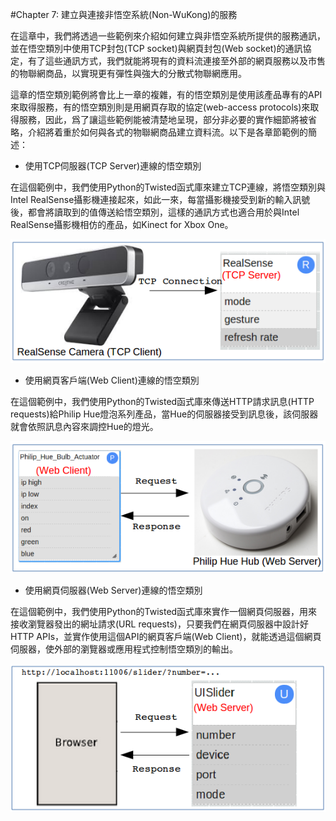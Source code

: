 #Chapter 7: 建立與連接非悟空系統(Non-WuKong)的服務
<!--##Chapter 7: Building Connections to Non-WuKong Services-->    

在這章中，我們將透過一些範例來介紹如何建立與非悟空系統所提供的服務通訊，並在悟空類別中使用TCP封包(TCP socket)與網頁封包(Web socket)的通訊協定，有了這些通訊方式，我們就能將現有的資料流連接至外部的網頁服務以及市售的物聯網商品，以實現更有彈性與強大的分散式物聯網應用。
<!--In this chapter, we show some advanced examples on how to create an external data flow in WuClass using protocols such as TCP and Web sockets. With these types of non-WuKong data flow, we can connect WuKong FBP components to external Web-based services and commercial IoT products. Such connections allow users to implement flexible and powerful distributed IoT applications by integrating WuKong and Web.-->   

這章的悟空類別範例將會比上一章的複雜，有的悟空類別是使用該產品專有的API來取得服務，有的悟空類別則是用網頁存取的協定(web-access protocols)來取得服務，因此，爲了讓這些範例能被清楚地呈現，部分非必要的實作細節將被省略，介紹將着重於如何與各式的物聯網商品建立資料流。以下是各章節範例的簡述：       
<!--We show three examples that uses TCP server and Web connections respectively. The WuClass examples in this chapter are more complex than the ones in the previous chapter. 
Some of these WuClass examples use device-specific APIs to invoke their services. Other examples show how to use various web-access protocols in IoT applications.
To keep examples simple and easy to understand, some non-essential details may be omitted. The presentation is focused on how to create data flows with different types of products.-->    

* 使用TCP伺服器(TCP Server)連線的悟空類別   
<!--* [TCP Server WuClass  ](Ch7_For_RealSense_Camera.md)-->  
  在這個範例中，我們使用Python的Twisted函式庫來建立TCP連線，將悟空類別與Intel RealSense攝影機連接起來，如此一來，每當攝影機接受到新的輸入訊號後，都會將讀取到的值傳送給悟空類別，這樣的通訊方式也適合用於與Intel RealSense攝影機相仿的產品，如Kinect for Xbox One。  
<!--  In this example, we use Twisted library to establish a TCP connection between Intel RealSense Camera and FBP components so that whenever the camera captures a new gesture, it will send the reading to WuKong. This design can apply to other external sensing devices as well.-->   
  
  ![](https://raw.githubusercontent.com/wukong-ntu/wukong-gitbook-figures/master/figures/07-Advanced/twisted_tcp_server_application2.png)   

* 使用網頁客戶端(Web Client)連線的悟空類別  
<!--*  [Web Client WuClass ](Ch7_For_Philip_Hue_Series.md)-->     
  在這個範例中，我們使用Python的Twisted函式庫來傳送HTTP請求訊息(HTTP requests)給Philip Hue燈泡系列產品，當Hue的伺服器接受到訊息後，該伺服器就會依照訊息內容來調控Hue的燈光。    
<!--   In this example, we use the Twisted Web library to send HTTP requests to a Philip Hue hub. When the Hue's hub server receives messages, it will control Hue lights accordingly and return a response.-->   
   
  ![](https://raw.githubusercontent.com/wukong-ntu/wukong-gitbook-figures/master/figures/07-Advanced/twisted_web_client_application2.png)

* 使用網頁伺服器(Web Server)連線的悟空類別
<!--*  [Web Server WuClass](Ch7_For_Web_Application.md) -->    
  在這個範例中，我們使用Python的Twisted函式庫來實作一個網頁伺服器，用來接收瀏覽器發出的網址請求(URL requests)，只要我們在網頁伺服器中設計好HTTP APIs，並實作使用這個API的網頁客戶端(Web Client)，就能透過這個網頁伺服器，使外部的瀏覽器或應用程式控制悟空類別的輸出。  
<!--   In this example, we use the Twisted Web library to implement a Web server to receive URL requests from a browser application. The browser application provides a UI for users to control the output value of a UISlider component. In this way, we can provide HTTP APIs for developers to control WuKong applications. As long as they implement a Web client on their platform, they can use the HTTP API to make a connection to WuKong FBPs.-->     
   
  ![](https://raw.githubusercontent.com/wukong-ntu/wukong-gitbook-figures/master/figures/07-Advanced/twisted_web_server_application2.png)
  


